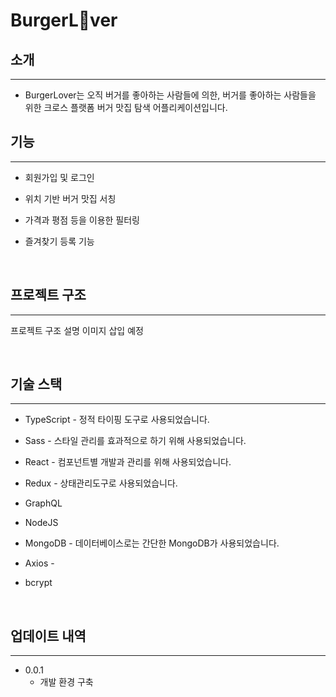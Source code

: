 # BurgerL&#129505;ver

## 소개

---

- BurgerLover는 오직 버거를 좋아하는 사람들에 의한, 버거를 좋아하는 사람들을 위한 크로스 플랫폼 버거 맛집 탐색 어플리케이션입니다.

## 기능

---

- 회원가입 및 로그인

- 위치 기반 버거 맛집 서칭

- 가격과 평점 등을 이용한 필터링

- 즐겨찾기 등록 기능

<br/>

## 프로젝트 구조

---

프로젝트 구조 설명 이미지 삽입 예정

<br/>

## 기술 스택

---

- TypeScript - 정적 타이핑 도구로 사용되었습니다.

- Sass - 스타일 관리를 효과적으로 하기 위해 사용되었습니다.

- React - 컴포넌트별 개발과 관리를 위해 사용되었습니다.

- Redux - 상태관리도구로 사용되었습니다.

- GraphQL

- NodeJS

- MongoDB - 데이터베이스로는 간단한 MongoDB가 사용되었습니다.

- Axios -

- bcrypt

<br/>

## 업데이트 내역

---

- 0.0.1
  - 개발 환경 구축
